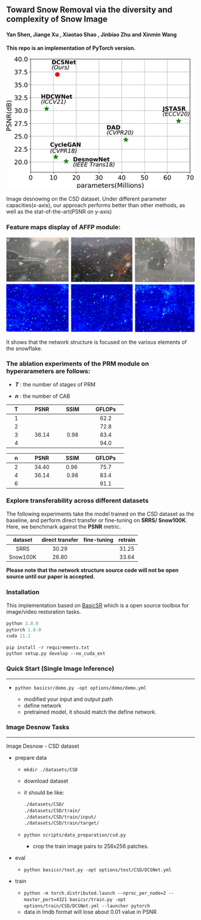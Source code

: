 **Toward Snow Removal via the diversity and complexity of Snow Image**
---
####  **Yan Shen**, **Jiange Xu** , **Xiaotao Shao** , **Jinbiao Zhu** and **Xinmin Wang**

**This repo is an implementation of PyTorch version.**

<img src="./figures/plot.png"  />

Image desnowing on the CSD dataset. Under different parameter capacities(x-axis), our approach performs better than other methods, as well as the stat-of-the-art(PSNR on y-axis)



### Feature maps display of AFFP module:

![feature map](./figures/total1.png)

It shows that the network structure is focused on the various elements of the snowflake.

### The ablation experiments of the PRM module on hyperarameters are follows:

* ***T*** : the number of stages of PRM

* ***n*** : the number of  CAB

|&nbsp;&nbsp;&nbsp;&nbsp;T&nbsp;&nbsp;&nbsp;&nbsp;|&nbsp;&nbsp;&nbsp;&nbsp;PSNR&nbsp;&nbsp;&nbsp;&nbsp;|&nbsp;&nbsp;&nbsp;&nbsp;SSIM&nbsp;&nbsp;&nbsp;&nbsp;|&nbsp;&nbsp;&nbsp;&nbsp;GFLOPs&nbsp;&nbsp;&nbsp;&nbsp;|
| :--: | :---: | :--: | :----: |
|&nbsp;&nbsp;&nbsp;&nbsp;1&nbsp;&nbsp;&nbsp;&nbsp;|&nbsp;&nbsp;&nbsp;&nbsp;&nbsp;&nbsp;&nbsp;&nbsp;|&nbsp;&nbsp;&nbsp;&nbsp;&nbsp;&nbsp;&nbsp;&nbsp;|&nbsp;&nbsp;&nbsp;&nbsp;62.2&nbsp;&nbsp;&nbsp;&nbsp;|
|&nbsp;&nbsp;&nbsp;&nbsp;2&nbsp;&nbsp;&nbsp;&nbsp;|&nbsp;&nbsp;&nbsp;&nbsp;&nbsp;&nbsp;&nbsp;&nbsp;|&nbsp;&nbsp;&nbsp;&nbsp;&nbsp;&nbsp;&nbsp;&nbsp;|&nbsp;&nbsp;&nbsp;&nbsp;72.8&nbsp;&nbsp;&nbsp;&nbsp;|
|&nbsp;&nbsp;&nbsp;&nbsp;3&nbsp;&nbsp;&nbsp;&nbsp;|&nbsp;&nbsp;&nbsp;&nbsp;36.14&nbsp;&nbsp;&nbsp;&nbsp;|&nbsp;&nbsp;&nbsp;&nbsp;0.98&nbsp;&nbsp;&nbsp;&nbsp;|&nbsp;&nbsp;&nbsp;&nbsp;83.4&nbsp;&nbsp;&nbsp;&nbsp;|
|&nbsp;&nbsp;&nbsp;&nbsp;4&nbsp;&nbsp;&nbsp;&nbsp;|&nbsp;&nbsp;&nbsp;&nbsp;&nbsp;&nbsp;&nbsp;&nbsp;|&nbsp;&nbsp;&nbsp;&nbsp;&nbsp;&nbsp;&nbsp;&nbsp;|&nbsp;&nbsp;&nbsp;&nbsp;94.0&nbsp;&nbsp;&nbsp;&nbsp;|

|&nbsp;&nbsp;&nbsp;&nbsp;n&nbsp;&nbsp;&nbsp;&nbsp;|&nbsp;&nbsp;&nbsp;&nbsp;PSNR&nbsp;&nbsp;&nbsp;&nbsp;|&nbsp;&nbsp;&nbsp;&nbsp;SSIM&nbsp;&nbsp;&nbsp;&nbsp;|&nbsp;&nbsp;&nbsp;&nbsp;GFLOPs&nbsp;&nbsp;&nbsp;&nbsp;|
| :--: | :---: | :--: | :----: |
|&nbsp;&nbsp;&nbsp;&nbsp;2&nbsp;&nbsp;&nbsp;&nbsp;|&nbsp;&nbsp;&nbsp;&nbsp;34.40&nbsp;&nbsp;&nbsp;&nbsp;|&nbsp;&nbsp;&nbsp;&nbsp;0.96&nbsp; &nbsp;&nbsp;&nbsp;|&nbsp;&nbsp;&nbsp;&nbsp;75.7&nbsp;&nbsp;&nbsp;&nbsp;|
|&nbsp;&nbsp;&nbsp;&nbsp;4&nbsp;&nbsp;&nbsp;&nbsp;|&nbsp;&nbsp;&nbsp;&nbsp;36.14&nbsp;&nbsp;&nbsp;&nbsp;| &nbsp;&nbsp;&nbsp;&nbsp;0.98&nbsp;&nbsp;&nbsp;&nbsp;|&nbsp;&nbsp;&nbsp;&nbsp;83.4&nbsp;&nbsp;&nbsp;&nbsp;|
|&nbsp;&nbsp;&nbsp;&nbsp;6&nbsp;&nbsp;&nbsp;&nbsp;|&nbsp;&nbsp;&nbsp;&nbsp;&nbsp;&nbsp;&nbsp;&nbsp;|&nbsp;&nbsp;&nbsp;&nbsp;&nbsp;&nbsp;&nbsp;&nbsp;|&nbsp;&nbsp;&nbsp;&nbsp;91.1&nbsp;&nbsp;&nbsp;&nbsp;|



### Explore transferability across different datasets

The following experiments take the model trained on the CSD dataset as the baseline, and perform direct transfer or fine-tuning on **SRRS/ Snow100K**. Here, we benchmark against the **PSNR** metric.

| dataset  | direct transfer | fine-tuning | retrain |
| :------: | :-------------: | :---------: | :-----: |
|   SRRS   |      30.29      |             |  31.25  |
| Snow100K |      26.80      |             |  33.64  |



**Please note that the network structure source code will not be open source until our paper is accepted.**

### Installation

This implementation based on [BasicSR](https://github.com/xinntao/BasicSR) which is a open source toolbox for image/video restoration tasks. 

```python
python 3.8.0
pytorch 1.8.0
cuda 11.1
```

```
pip install -r requirements.txt
python setup.py develop --no_cuda_ext
```

### Quick Start (Single Image Inference)

---

* ```python basicsr/demo.py -opt options/demo/demo.yml```

  * modified your input and output path
  * define network
  * pretrained model, it should match the define network.

     

### Image Desnow Tasks

---

Image Desnow - CSD dataset 


* prepare data

  * ```mkdir ./datasets/CSD ```
  
  * download dataset
  * it should be like:
  
    ```bash
    ./datasets/CSD/
    ./datasets/CSD/train/
    ./datasets/CSD/train/input/
    ./datasets/CSD/train/target/
    ```
  
  * ```python scripts/data_preparation/csd.py```
  
    * crop the train image pairs to 256x256 patches.


* eval
  * ```python basicsr/test.py -opt options/test/CSD/DCSNet.yml  ```

* train

  * ```python -m torch.distributed.launch --nproc_per_node=2 --master_port=4321 basicsr/train.py -opt options/train/CSD/DCSNet.yml --launcher pytorch```
  * data in lmdb format will lose about 0.01 value in PSNR

